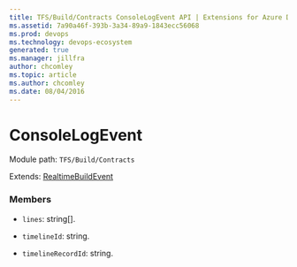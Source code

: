 ```yaml
---
title: TFS/Build/Contracts ConsoleLogEvent API | Extensions for Azure DevOps Services
ms.assetid: 7a90a46f-393b-3a34-89a9-1843ecc56068
ms.prod: devops
ms.technology: devops-ecosystem
generated: true
ms.manager: jillfra
author: chcomley
ms.topic: article
ms.author: chcomley
ms.date: 08/04/2016
---
```


# ConsoleLogEvent

Module path: `TFS/Build/Contracts`

Extends: [RealtimeBuildEvent](./RealtimeBuildEvent.md)

### Members

* `lines`: string[]. 

* `timelineId`: string. 

* `timelineRecordId`: string. 

